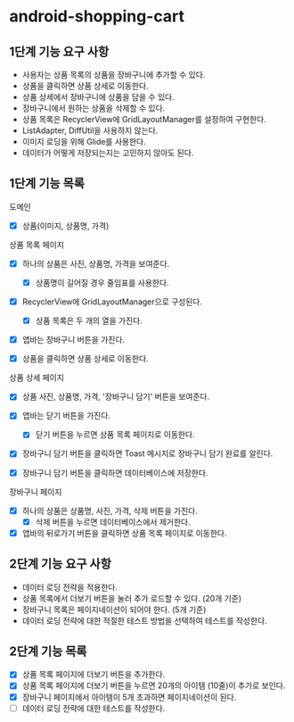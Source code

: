 # android-shopping-cart

## 1단계 기능 요구 사항
- 사용자는 상품 목록의 상품을 장바구니에 추가할 수 있다.
- 상품을 클릭하면 상품 상세로 이동한다.
- 상품 상세에서 장바구니에 상품을 담을 수 있다.
- 장바구니에서 원하는 상품을 삭제할 수 있다.
- 상품 목록은 RecyclerView에 GridLayoutManager를 설정하여 구현한다.
- ListAdapter, DiffUtil을 사용하지 않는다.
- 이미지 로딩을 위해 Glide를 사용한다.
- 데이터가 어떻게 저장되는지는 고민하지 않아도 된다.

## 1단계 기능 목록
도메인 
  - [x] 상품(이미지, 상품명, 가격) 

상품 목록 페이지
- [x] 하나의 상품은 사진, 상품명, 가격을 보여준다.
  - [x] 상품명이 길어질 경우 줄임표를 사용한다.
- [x] RecyclerView에 GridLayoutManager으로 구성된다.
  - [x] 상품 목록은 두 개의 열을 가진다.
- [x] 앱바는 장바구니 버튼을 가진다.
- [x] 상품을 클릭하면 상품 상세로 이동한다.


상품 상세 페이지
- [x] 상품 사진, 상품명, 가격, '장바구니 담기' 버튼을 보여준다.
- [x] 앱바는 닫기 버튼을 가진다.
  - [x] 닫기 버튼을 누르면 상품 목록 페이지로 이동한다.
- [x] 장바구니 담기 버튼을 클릭하면 Toast 메시지로 장바구니 담기 완료를 알린다.
- [x] 장바구니 담기 버튼을 클릭하면 데이터베이스에 저장한다.


장바구니 페이지
- [x] 하나의 상품은 상품명, 사진, 가격, 삭제 버튼을 가진다.
  - [x] 삭제 버튼을 누르면 데이터베이스에서 제거한다.
- [x] 앱바의 뒤로가기 버튼을 클릭하면 상품 목록 페이지로 이동한다.

## 2단계 기능 요구 사항
- 데이터 로딩 전략을 적용한다.
- 상품 목록에서 더보기 버튼을 눌러 추가 로드할 수 있다. (20개 기준)
- 장바구니 목록은 페이지네이션이 되어야 한다. (5개 기준)
- 데이터 로딩 전략에 대한 적절한 테스트 방법을 선택하여 테스트를 작성한다.

## 2단계 기능 목록
- [x] 상품 목록 페이지에 더보기 버튼을 추가한다.
- [x] 상품 목록 페이지에 더보기 버튼을 누르면 20개의 아이템 (10줄)이 추가로 보인다.
- [x] 장바구니 페이지에서 아이템이 5개 초과하면 페이지네이션이 된다.
- [ ] 데이터 로딩 전략에 대한 테스트를 작성한다.

